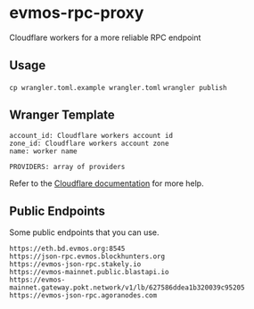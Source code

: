 # evmos-rpc-proxy

Cloudflare workers for a more reliable RPC endpoint

## Usage

`cp wrangler.toml.example wrangler.toml`
`wrangler publish`

## Wranger Template

```
account_id: Cloudflare workers account id
zone_id: Cloudflare workers account zone
name: worker name

PROVIDERS: array of providers
```

Refer to the [Cloudflare documentation](https://developers.cloudflare.com/workers/) for more help.

## Public Endpoints

Some public endpoints that you can use.

```
https://eth.bd.evmos.org:8545
https://json-rpc.evmos.blockhunters.org
https://evmos-json-rpc.stakely.io
https://evmos-mainnet.public.blastapi.io
https://evmos-mainnet.gateway.pokt.network/v1/lb/627586ddea1b320039c95205
https://evmos-json-rpc.agoranodes.com
```